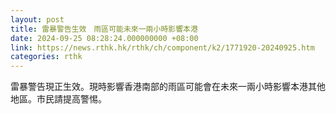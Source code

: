 ```yaml
---
layout: post
title: 雷暴警告生效　雨區可能未來一兩小時影響本港
date: 2024-09-25 08:28:24.000000000 +08:00
link: https://news.rthk.hk/rthk/ch/component/k2/1771920-20240925.htm
categories: rthk
---
```


雷暴警告現正生效。現時影響香港南部的雨區可能會在未來一兩小時影響本港其他地區。市民請提高警惕。
